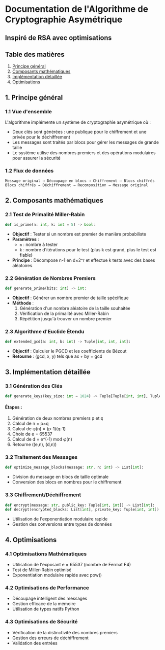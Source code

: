 # Documentation de l'Algorithme de Cryptographie Asymétrique
## Inspiré de RSA avec optimisations

## Table des matières
1. [Principe général](#1-principe-général)
2. [Composants mathématiques](#2-composants-mathématiques)
3. [Implémentation détaillée](#3-implémentation-détaillée)
4. [Optimisations](#4-optimisations)


## 1. Principe général

### 1.1 Vue d'ensemble
L'algorithme implémente un système de cryptographie asymétrique où :
- Deux clés sont générées : une publique pour le chiffrement et une privée pour le déchiffrement
- Les messages sont traités par blocs pour gérer les messages de grande taille
- Le système utilise des nombres premiers et des opérations modulaires pour assurer la sécurité

### 1.2 Flux de données
```
Message original → Découpage en blocs → Chiffrement → Blocs chiffrés
Blocs chiffrés → Déchiffrement → Recomposition → Message original
```

## 2. Composants mathématiques

### 2.1 Test de Primalité Miller-Rabin
```python
def is_prime(n: int, k: int = 5) -> bool:
```
- **Objectif** : Tester si un nombre est premier de manière probabiliste
- **Paramètres** :
  - `n` : nombre à tester
  - `k` : nombre d'itérations pour le test (plus k est grand, plus le test est fiable)
- **Principe** : Décompose n-1 en d×2^r et effectue k tests avec des bases aléatoires

### 2.2 Génération de Nombres Premiers
```python
def generate_prime(bits: int) -> int:
```
- **Objectif** : Générer un nombre premier de taille spécifique
- **Méthode** :
  1. Génération d'un nombre aléatoire de la taille souhaitée
  2. Vérification de la primalité avec Miller-Rabin
  3. Répétition jusqu'à trouver un nombre premier

### 2.3 Algorithme d'Euclide Étendu
```python
def extended_gcd(a: int, b: int) -> Tuple[int, int, int]:
```
- **Objectif** : Calculer le PGCD et les coefficients de Bézout
- **Retourne** : (gcd, x, y) tels que ax + by = gcd

## 3. Implémentation détaillée

### 3.1 Génération des Clés
```python
def generate_keys(key_size: int = 1024) -> Tuple[Tuple[int, int], Tuple[int, int]]:
```
#### Étapes :
1. Génération de deux nombres premiers p et q
2. Calcul de n = p×q
3. Calcul de φ(n) = (p-1)(q-1)
4. Choix de e = 65537
5. Calcul de d = e^(-1) mod φ(n)
6. Retourne ((e,n), (d,n))

### 3.2 Traitement des Messages
```python
def optimize_message_blocks(message: str, n: int) -> List[int]:
```
- Division du message en blocs de taille optimale
- Conversion des blocs en nombres pour le chiffrement

### 3.3 Chiffrement/Déchiffrement
```python
def encrypt(message: str, public_key: Tuple[int, int]) -> List[int]:
def decrypt(encrypted_blocks: List[int], private_key: Tuple[int, int]) -> str:
```
- Utilisation de l'exponentiation modulaire rapide
- Gestion des conversions entre types de données

## 4. Optimisations

### 4.1 Optimisations Mathématiques
- Utilisation de l'exposant e = 65537 (nombre de Fermat F4)
- Test de Miller-Rabin optimisé
- Exponentiation modulaire rapide avec pow()

### 4.2 Optimisations de Performance
- Découpage intelligent des messages
- Gestion efficace de la mémoire
- Utilisation de types natifs Python

### 4.3 Optimisations de Sécurité
- Vérification de la distinctivité des nombres premiers
- Gestion des erreurs de déchiffrement
- Validation des entrées

